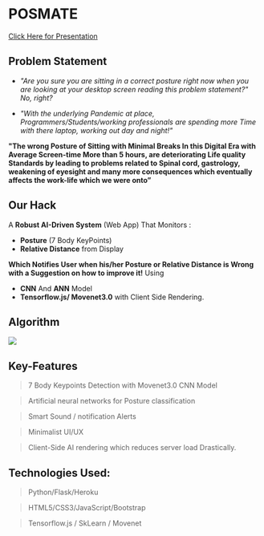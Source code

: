 # __POSMATE__
[Click Here for Presentation](https://docs.google.com/presentation/d/e/2PACX-1vTCxN-WYBpIJvZ_VNlbNG-J6MoMb5Zk1hAAlAMpchZPxg5cYGBx9byUU_ExR12ERzQ7z3qGNPFuZFJ_/pub?start=false&loop=false&delayms=3000)
## Problem Statement

- *"Are you sure you are sitting in a correct posture right now when you are looking at your desktop screen reading this problem statement?" No, right?*

- *"With the underlying Pandemic at place, Programmers/Students/working professionals are spending more Time with there laptop, working out day and night!"* 


**"The wrong Posture of Sitting with Minimal Breaks In this Digital Era with Average Screen-time More than 5 hours, are deteriorating Life quality Standards by leading to problems related to Spinal cord, gastrology, weakening of eyesight and many more consequences which eventually affects the work-life which we were onto”**


## Our Hack
A **Robust AI-Driven System** (Web App) That Monitors :
- **Posture** (7 Body KeyPoints)
- **Relative Distance** from Display

**Which Notifies User when his/her Posture or Relative Distance is Wrong with a Suggestion on how to improve it!**
Using 
- **CNN** And **ANN** Model
- **Tensorflow.js/ Movenet3.0** with Client Side Rendering.

## Algorithm
![](https://github.com/Garvit9000c/Doofenshmirtz-Evil-Incorporated/blob/9a8c217544a490d09c404f842053f84786142545/Presentation/Flex.jpg)

## Key-Features
> 7 Body Keypoints Detection with Movenet3.0 CNN Model

> Artificial neural networks for Posture classification

> Smart Sound / notification Alerts

> Minimalist UI/UX

> Client-Side AI rendering which reduces server load Drastically.

## Technologies Used:
> Python/Flask/Heroku

> HTML5/CSS3/JavaScript/Bootstrap

> Tensorflow.js / SkLearn / Movenet
